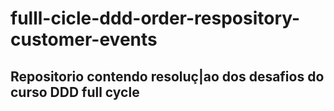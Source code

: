 # fulll-cicle-ddd-order-respository-customer-events

## Repositorio contendo resoluç|ao dos desafios do curso DDD full cycle
